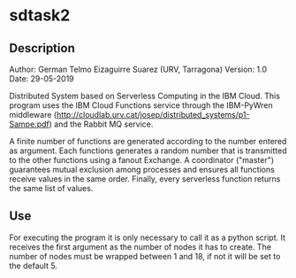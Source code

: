 # sdtask2

## Description

Author: German Telmo Eizaguirre Suarez (URV, Tarragona)
Version: 1.0
Date: 29-05-2019

Distributed System based on Serverless Computing in the IBM Cloud.
This program uses the IBM Cloud Functions service through the IBM-PyWren middleware 
(http://cloudlab.urv.cat/josep/distributed_systems/p1-Sampe.pdf) and the Rabbit MQ 
service.

A finite number of functions are generated according to the number entered as argument.
Each functions generates a random number that is transmitted to the other functions
using a fanout Exchange. A coordinator ("master") guarantees mutual exclusion among
processes and ensures all functions receive values in the same order. Finally, every
serverless function returns the same list of values.

## Use

For executing the program it is only necessary to call it as a python script. It receives the
first argument as the number of nodes it has to create. The number of nodes must be wrapped
between 1 and 18, if not it will be set to the default 5.
